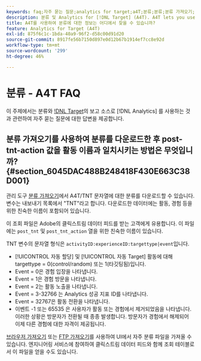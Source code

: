 ```yaml
---
keywords: faq;자주 묻는 질문;analytics for target;a4T;분류;분류;분류 가져오기;post-tnt-action;이벤트 코드
description: 분류 및 Analytics for [!DNL Target] (A4T). A4T lets you use Analytics reporting for [!DNL Target] 활동 사용에 대한 질문에 대한 답변을 찾습니다.
title: A4T를 사용하여 분류에 대한 정보는 어디에서 찾을 수 있습니까?
feature: Analytics for Target (A4T)
exl-id: 875f6c1c-1bda-40a9-96f2-d58c00d91d20
source-git-commit: 8917fe56b7150d897e0d12b67b1914ef7cc8e92d
workflow-type: tm+mt
source-wordcount: '299'
ht-degree: 46%

---
```


# 분류 - A4T FAQ

이 주제에서는 분류와 [!DNL Target](A4T)의 보고 소스로 [!DNL Analytics] 를 사용하는 것과 관련하여 자주 묻는 질문에 대한 답변을 제공합니다.

## 분류 가져오기를 사용하여 분류를 다운로드한 후 post-tnt-action 값을 활동 이름과 일치시키는 방법은 무엇입니까? {#section_6045DAC488B248418F430E663C38D001}

관리 도구 [분류 가져오기](https://experienceleague.adobe.com/docs/analytics/components/classifications/classifications-importer/c-working-with-saint.html)에서 A4T/TNT 문자열에 대한 분류를 다운로드할 수 있습니다. 변수는 내보내기 목록에서 &quot;TNT&quot;라고 합니다. 다운로드한 데이터에는 활동, 경험 등을 위한 친숙한 이름이 포함되어 있습니다.

이 조회 파일은 Adobe의 클릭스트림 데이터 피드를 받는 고객에게 유용합니다. 이 파일에는 `post_tnt` 및 `post_tnt_action` 열을 위한 친숙한 이름이 있습니다.

TNT 변수의 문자열 형식은 `activityID:experienceID:targettype|event`입니다.

* [!UICONTROL 자동 할당] 및 [!UICONTROL 자동 Target] 활동에 대해 targettype = 0(control/random) 또는 1(타깃팅됨)입니다.
* Event = 0은 경험 입장을 나타냅니다.
* Event = 1은 경험 방문을 나타냅니다.
* Event = 2는 활동 노출을 나타냅니다.
* Event = 3-32766 는 Analytics 성공 지표 ID를 나타냅니다.
* Event = 32767은 활동 전환을 나타냅니다.
* 이벤트 -1 또는 65535 은 사용자가 활동 또는 경험에서 제거되었음을 나타냅니다. 이러한 상황은 방문자가 전환될 때 종종 발생합니다. 방문자가 경험에서 해제되어 이제 다른 경험에 대한 자격이 제공됩니다.

[브라우저 가져오기](https://experienceleague.adobe.com/docs/analytics/components/classifications/classifications-importer/browser-import.html?lang=en) 또는 [FTP 가져오기](https://experienceleague.adobe.com/docs/analytics/components/classifications/classifications-importer/import-file.html?lang=en)를 사용하여 UI에서 자주 분류 파일을 가져올 수 있습니다. 엔지니어링 서비스에 참여하여 클릭스트림 데이터 피드와 함께 조회 테이블로서 이 파일을 얻을 수도 있습니다.
